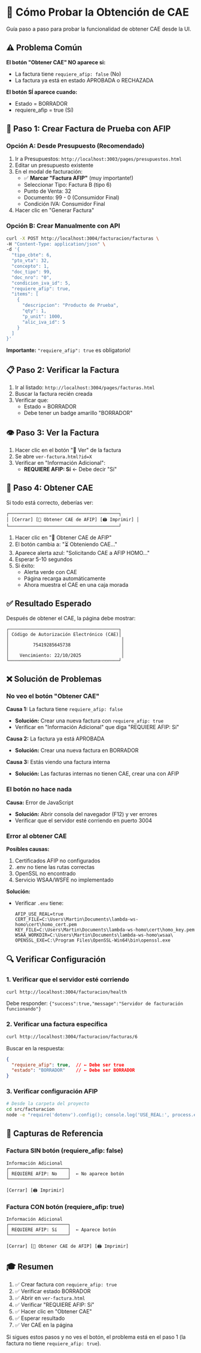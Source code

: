 # 🧪 Cómo Probar la Obtención de CAE

Guía paso a paso para probar la funcionalidad de obtener CAE desde la UI.

## ⚠️ Problema Común

**El botón "Obtener CAE" NO aparece si:**
- La factura tiene `requiere_afip: false` (No)
- La factura ya está en estado APROBADA o RECHAZADA

**El botón SÍ aparece cuando:**
- Estado = BORRADOR
- requiere_afip = true (Sí)

## 📝 Paso 1: Crear Factura de Prueba con AFIP

### Opción A: Desde Presupuesto (Recomendado)

1. Ir a Presupuestos: `http://localhost:3003/pages/presupuestos.html`
2. Editar un presupuesto existente
3. En el modal de facturación:
   - ✅ **Marcar "Factura AFIP"** (muy importante!)
   - Seleccionar Tipo: Factura B (tipo 6)
   - Punto de Venta: 32
   - Documento: 99 - 0 (Consumidor Final)
   - Condición IVA: Consumidor Final
4. Hacer clic en "Generar Factura"

### Opción B: Crear Manualmente con API

```bash
curl -X POST http://localhost:3004/facturacion/facturas \
-H "Content-Type: application/json" \
-d '{
  "tipo_cbte": 6,
  "pto_vta": 32,
  "concepto": 1,
  "doc_tipo": 99,
  "doc_nro": "0",
  "condicion_iva_id": 5,
  "requiere_afip": true,
  "items": [
    {
      "descripcion": "Producto de Prueba",
      "qty": 1,
      "p_unit": 1000,
      "alic_iva_id": 5
    }
  ]
}'
```

**Importante:** `"requiere_afip": true` es obligatorio!

## 📋 Paso 2: Verificar la Factura

1. Ir al listado: `http://localhost:3004/pages/facturas.html`
2. Buscar la factura recién creada
3. Verificar que:
   - Estado = BORRADOR
   - Debe tener un badge amarillo "BORRADOR"

## 👁️ Paso 3: Ver la Factura

1. Hacer clic en el botón "📄 Ver" de la factura
2. Se abre `ver-factura.html?id=X`
3. Verificar en "Información Adicional":
   - **REQUIERE AFIP: Sí** ← Debe decir "Sí"

## 🎯 Paso 4: Obtener CAE

Si todo está correcto, deberías ver:

```
┌─────────────────────────────────────────┐
│ [Cerrar] [📄 Obtener CAE de AFIP] [🖨️ Imprimir] │
└─────────────────────────────────────────┘
```

1. Hacer clic en "📄 Obtener CAE de AFIP"
2. El botón cambia a: "⏳ Obteniendo CAE..."
3. Aparece alerta azul: "Solicitando CAE a AFIP HOMO..."
4. Esperar 5-10 segundos
5. Si éxito:
   - Alerta verde con CAE
   - Página recarga automáticamente
   - Ahora muestra el CAE en una caja morada

## ✅ Resultado Esperado

Después de obtener el CAE, la página debe mostrar:

```
┌─────────────────────────────────────────┐
│ Código de Autorización Electrónico (CAE)│
│                                          │
│         75419285645738                   │
│                                          │
│    Vencimiento: 22/10/2025               │
└─────────────────────────────────────────┘
```

## ❌ Solución de Problemas

### No veo el botón "Obtener CAE"

**Causa 1:** La factura tiene `requiere_afip: false`
- **Solución:** Crear una nueva factura con `requiere_afip: true`
- Verificar en "Información Adicional" que diga "REQUIERE AFIP: Sí"

**Causa 2:** La factura ya está APROBADA
- **Solución:** Crear una nueva factura en BORRADOR

**Causa 3:** Estás viendo una factura interna
- **Solución:** Las facturas internas no tienen CAE, crear una con AFIP

### El botón no hace nada

**Causa:** Error de JavaScript
- **Solución:** Abrir consola del navegador (F12) y ver errores
- Verificar que el servidor esté corriendo en puerto 3004

### Error al obtener CAE

**Posibles causas:**
1. Certificados AFIP no configurados
2. .env no tiene las rutas correctas
3. OpenSSL no encontrado
4. Servicio WSAA/WSFE no implementado

**Solución:**
- Verificar `.env` tiene:
  ```
  AFIP_USE_REAL=true
  CERT_FILE=C:\Users\Martin\Documents\lambda-ws-homo\cert\homo_cert.pem
  KEY_FILE=C:\Users\Martin\Documents\lambda-ws-homo\cert\homo_key.pem
  WSAA_WORKDIR=C:\Users\Martin\Documents\lambda-ws-homo\wsaa\
  OPENSSL_EXE=C:\Program Files\OpenSSL-Win64\bin\openssl.exe
  ```

## 🔍 Verificar Configuración

### 1. Verificar que el servidor esté corriendo

```bash
curl http://localhost:3004/facturacion/health
```

Debe responder: `{"success":true,"message":"Servidor de facturación funcionando"}`

### 2. Verificar una factura específica

```bash
curl http://localhost:3004/facturacion/facturas/6
```

Buscar en la respuesta:
```json
{
  "requiere_afip": true,  // ← Debe ser true
  "estado": "BORRADOR"    // ← Debe ser BORRADOR
}
```

### 3. Verificar configuración AFIP

```bash
# Desde la carpeta del proyecto
cd src/facturacion
node -e "require('dotenv').config(); console.log('USE_REAL:', process.env.AFIP_USE_REAL); console.log('CERT:', process.env.CERT_FILE);"
```

## 📸 Capturas de Referencia

### Factura SIN botón (requiere_afip: false)
```
Información Adicional
┌──────────────────────┐
│ REQUIERE AFIP: No    │  ← No aparece botón
└──────────────────────┘

[Cerrar] [🖨️ Imprimir]
```

### Factura CON botón (requiere_afip: true)
```
Información Adicional
┌──────────────────────┐
│ REQUIERE AFIP: Sí    │  ← Aparece botón
└──────────────────────┘

[Cerrar] [📄 Obtener CAE de AFIP] [🖨️ Imprimir]
```

## 🎓 Resumen

1. ✅ Crear factura con `requiere_afip: true`
2. ✅ Verificar estado BORRADOR
3. ✅ Abrir en `ver-factura.html`
4. ✅ Verificar "REQUIERE AFIP: Sí"
5. ✅ Hacer clic en "Obtener CAE"
6. ✅ Esperar resultado
7. ✅ Ver CAE en la página

Si sigues estos pasos y no ves el botón, el problema está en el paso 1 (la factura no tiene `requiere_afip: true`).
